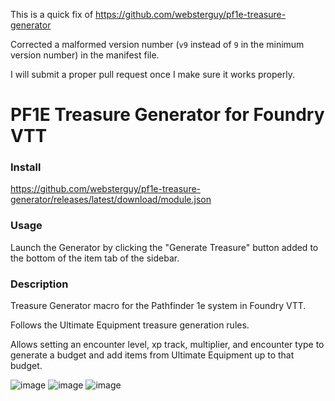 This is a quick fix of https://github.com/websterguy/pf1e-treasure-generator

Corrected a malformed version number (`v9` instead of `9` in the minimum version number) in the manifest file.

I will submit a proper pull request once I make sure it works properly.  

# PF1E Treasure Generator for Foundry VTT

### Install
https://github.com/websterguy/pf1e-treasure-generator/releases/latest/download/module.json

### Usage
Launch the Generator by clicking the "Generate Treasure" button added to the bottom of the item tab of the sidebar.

### Description
Treasure Generator macro for the Pathfinder 1e system in Foundry VTT.

Follows the Ultimate Equipment treasure generation rules.

Allows setting an encounter level, xp track, multiplier, and encounter type to generate a budget and add items from Ultimate Equipment up to that budget.

![image](https://user-images.githubusercontent.com/54455090/112746807-2ed3ca00-8f66-11eb-9a15-ba1d2aa73be3.png)
![image](https://user-images.githubusercontent.com/54455090/112746850-9a1d9c00-8f66-11eb-8609-5036cbee6f46.png)
![image](https://user-images.githubusercontent.com/54455090/112746858-a3a70400-8f66-11eb-9326-588a648391ff.png)
